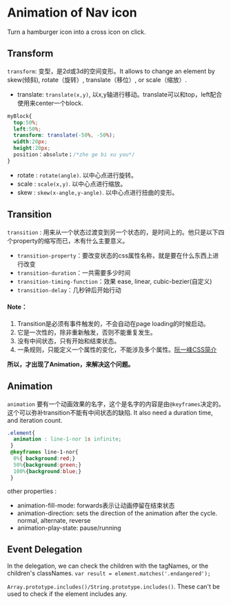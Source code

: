 # Animation of Nav icon
Turn a hamburger icon into a cross icon on click.

## Transform
`transform`: 变型，是2d或3d的空间变形。It allows to change an element by skew(倾斜), rotate（旋转）, translate（移位）, or scale（缩放）.
- translate: `translate(x,y)`, 以x,y轴进行移动。translate可以和top，left配合使用来center一个block.
```css
myBlock{
  top:50%;
  left:50%;
  transform: translate(-50%, -50%);
  width:20px;
  height:20px;
  position：absolute；/*zhe ge bi xu you*/
}
```
- rotate : `rotate(angle)`. 以中心点进行旋转。
- scale : `scale(x,y)`. 以中心点进行缩放。
- skew : `skew(x-angle,y-angle)`. 以中心点进行扭曲的变形。

## Transition
`transition` : 用来从一个状态过渡变到另一个状态的，是时间上的。他只是以下四个property的缩写而已，木有什么主要意义。
- `transition-property`：要改变状态的css属性名称，就是要在什么东西上进行改变
- `transition-duration`：一共需要多少时间
- `transition-timing-function`：效果 ease, linear, cubic-bezier(自定义)
- `transition-delay`：几秒钟后开始行动

#### Note：
1. Transition是必须有事件触发的，不会自动在page loading的时候启动。
2. 它是一次性的，除非重新触发，否则不能重复发生。
3. 没有中间状态，只有开始和结束状态。
4. 一条规则，只能定义一个属性的变化，不能涉及多个属性。[阮一峰CSS简介](http://www.ruanyifeng.com/blog/2014/02/css_transition_and_animation.html)

**所以，才出现了Animation，来解决这个问题。**

## Animation
`animation` 要有一个动画效果的名字，这个是名字的内容是由`@keyframes`决定的。这个可以弥补transition不能有中间状态的缺陷. It also need a duration time, and iteration count.
```css
.element{
  animation : line-1-nor 1s infinite;
 }
 @keyframes line-1-nor{
  0%{ background:red;}
  50%{background:green;}
  100%{background:blue;}
 }
 ```
 other properties :
 - animation-fill-mode: forwards表示让动画停留在结束状态
 - animation-direction: sets the direction of the animation after the cycle. normal, alternate, reverse
 - animation-play-state:  pause/running
 
## Event Delegation
In the delegation, we can check the children with the tagNames, or the children's classNames. `var result = element.matches('.endangered'); `

`Array.prototype.includes()/String.prototype.includes()`. These can't be used to check if the element includes any.
